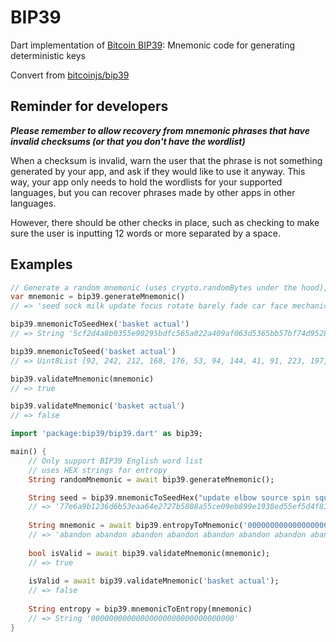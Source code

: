 # BIP39

Dart implementation of [Bitcoin BIP39](https://github.com/bitcoin/bips/blob/master/bip-0039.mediawiki): Mnemonic code for generating deterministic keys

Convert from [bitcoinjs/bip39](https://github.com/bitcoinjs/bip39)

## Reminder for developers

***Please remember to allow recovery from mnemonic phrases that have invalid checksums (or that you don't have the wordlist)***

When a checksum is invalid, warn the user that the phrase is not something generated by your app, and ask if they would like to use it anyway. This way, your app only needs to hold the wordlists for your supported languages, but you can recover phrases made by other apps in other languages.

However, there should be other checks in place, such as checking to make sure the user is inputting 12 words or more separated by a space.


## Examples
``` dart
// Generate a random mnemonic (uses crypto.randomBytes under the hood), defaults to 128-bits of entropy
var mnemonic = bip39.generateMnemonic()
// => 'seed sock milk update focus rotate barely fade car face mechanic mercy'

bip39.mnemonicToSeedHex('basket actual')
// => String '5cf2d4a8b0355e90295bdfc565a022a409af063d5365bb57bf74d9528f494bfa4400f53d8349b80fdae44082d7f9541e1dba2b003bcfec9d0d53781ca676651f'

bip39.mnemonicToSeed('basket actual')
// => Uint8List [92, 242, 212, 168, 176, 53, 94, 144, 41, 91, 223, 197, 101, 160, 34, 164, 9, 175, 6, 61, 83, 101, 187, 87, 191, 116, 217, 82, 143, 73, 75, 250, 68, 0, 245, 61, 131, 73, 184, 15, 218, 228, 64, 130, 215, 249, 84, 30, 29, 186, 43, 0, 59, 207, 236, 157, 13, 83, 120, 28, 166, 118, 101, 31]

bip39.validateMnemonic(mnemonic)
// => true

bip39.validateMnemonic('basket actual')
// => false
```


``` dart
import 'package:bip39/bip39.dart' as bip39;

main() {
    // Only support BIP39 English word list
    // uses HEX strings for entropy
    String randomMnemonic = await bip39.generateMnemonic();

    String seed = bip39.mnemonicToSeedHex("update elbow source spin squeeze horror world become oak assist bomb nuclear");
    // => '77e6a9b1236d6b53eaa64e2727b5808a55ce09eb899e1938ed55ef5d4f8153170a2c8f4674eb94ce58be7b75922e48e6e56582d806253bd3d72f4b3d896738a4'
    
    String mnemonic = await bip39.entropyToMnemonic('00000000000000000000000000000000');
    // => 'abandon abandon abandon abandon abandon abandon abandon abandon abandon abandon abandon about'
    
    bool isValid = await bip39.validateMnemonic(mnemonic);
    // => true
    
    isValid = await bip39.validateMnemonic('basket actual');
    // => false
    
    String entropy = bip39.mnemonicToEntropy(mnemonic)
    // => String '00000000000000000000000000000000'
}
```
